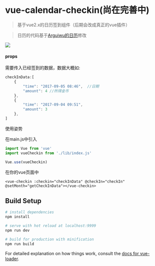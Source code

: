 # vue-calendar-checkin(尚在完善中)

> 基于vue2.x的日历签到组件（后期会改成真正的vue插件）

> 日历的代码基于[Arguiwu的日历](https://github.com/Arguiwu/calendar)修改


![](https://s1.imgchr.com/2017/09/06/mi88x.jpg)

#### props

需要传入已经签到的数据，数据大概如:

```javascript
checkInData:[
    {
        "time": "2017-09-05 08:46",  //日期
        "amount": 4 //所得金币
    },
    {
        "time": "2017-09-04 09:51",
        "amount": 3
    },
]
```

使用姿势

在main.js中引入
```javascript
import Vue from 'vue'
import vueCheckin from './lib/index.js'

Vue.use(vueCheckin)
```
在你的vue页面中
```vue
<vue-checkin :checkin="checkInData" @checkIn="checkIn" @setMonth="getCheckInData"></vue-checkin>
```


## Build Setup

``` bash
# install dependencies
npm install

# serve with hot reload at localhost:9999
npm run dev

# build for production with minification
npm run build
```

For detailed explanation on how things work, consult the [docs for vue-loader](http://vuejs.github.io/vue-loader).
